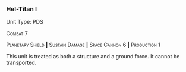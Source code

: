 ### **Hel-Titan I**

Unit Type: PDS 

<span style="font-variant:small-caps;">Combat</span> 7

<span style="font-variant:small-caps;">Planetary Shield</span> __|__ <span style="font-variant:small-caps;">Sustain Damage</span> __|__ <span style="font-variant:small-caps;">Space Cannon</span> 6 __|__ <span style="font-variant:small-caps;">Production</span> 1

This unit is treated as both a structure and a ground force. It cannot be transported.
